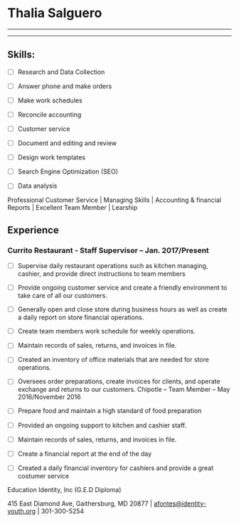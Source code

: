 # Thalia Salguero
---

 
---
## Skills:
- [ ] Research and Data Collection
- [ ] Answer phone and make orders
- [ ] Make work schedules
- [ ] Reconcile accounting 
- [ ] Customer service 
- [ ] Document and editing and review
- [ ] Design work templates 
- [ ] Search Engine Optimization (SEO)
- [ ] Data analysis


Professional Customer Service | Managing Skills | Accounting & financial Reports | Excellent Team Member  | Learship 
 
## Experience

### Currito Restaurant - Staff Supervisor – Jan. 2017/Present
- [ ] Supervise daily restaurant operations such as kitchen managing, cashier, and provide direct instructions to team members
- [ ] Provide ongoing customer service and create a friendly environment to take care of all our customers.
- [ ] Generally open and close store during business hours as well as create a daily report on store financial operations.
- [ ] Create team members work schedule for weekly operations.
- [ ] Maintain records of sales, returns, and invoices in file.
- [ ] Created an inventory of office materials that are needed for store operations.
- [ ] Oversees order preparations, create invoices for clients, and operate exchange and returns to our customers.
Chipotle – Team Member – May 2016/November 2016
- [ ] Prepare food and maintain a high standard of food preparation
- [ ] Provided an ongoing support to kitchen and cashier staff.
- [ ] Maintain records of sales, returns, and invoices in file.
- [ ] Create a financial report at the end of the day
- [ ] Created a daily financial inventory for cashiers and provide a great costumer service



Education
​Identity, Inc  (G.E.D Diploma)

415 East Diamond Ave, Gaithersburg, MD 20877 | afontes@identity-youth.org | 301-300-5254


